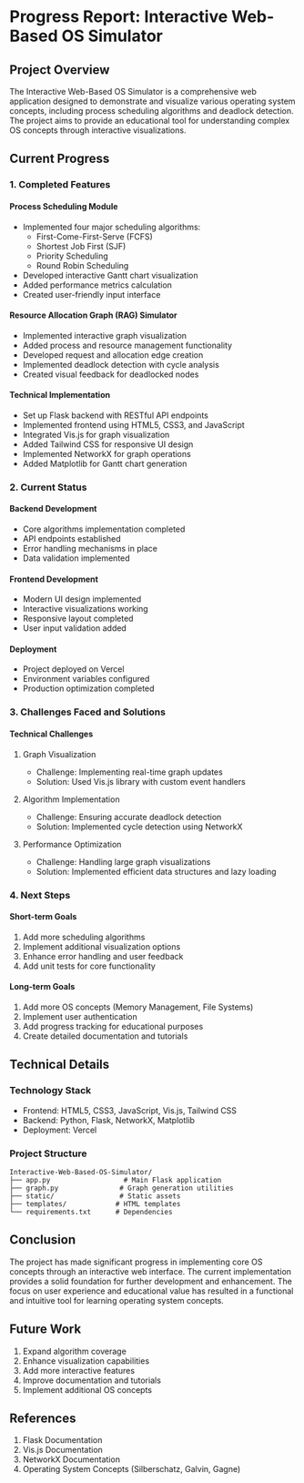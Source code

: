 # Progress Report: Interactive Web-Based OS Simulator

## Project Overview
The Interactive Web-Based OS Simulator is a comprehensive web application designed to demonstrate and visualize various operating system concepts, including process scheduling algorithms and deadlock detection. The project aims to provide an educational tool for understanding complex OS concepts through interactive visualizations.

## Current Progress

### 1. Completed Features

#### Process Scheduling Module
- Implemented four major scheduling algorithms:
  - First-Come-First-Serve (FCFS)
  - Shortest Job First (SJF)
  - Priority Scheduling
  - Round Robin Scheduling
- Developed interactive Gantt chart visualization
- Added performance metrics calculation
- Created user-friendly input interface

#### Resource Allocation Graph (RAG) Simulator
- Implemented interactive graph visualization
- Added process and resource management functionality
- Developed request and allocation edge creation
- Implemented deadlock detection with cycle analysis
- Created visual feedback for deadlocked nodes

#### Technical Implementation
- Set up Flask backend with RESTful API endpoints
- Implemented frontend using HTML5, CSS3, and JavaScript
- Integrated Vis.js for graph visualization
- Added Tailwind CSS for responsive UI design
- Implemented NetworkX for graph operations
- Added Matplotlib for Gantt chart generation

### 2. Current Status

#### Backend Development
- Core algorithms implementation completed
- API endpoints established
- Error handling mechanisms in place
- Data validation implemented

#### Frontend Development
- Modern UI design implemented
- Interactive visualizations working
- Responsive layout completed
- User input validation added

#### Deployment
- Project deployed on Vercel
- Environment variables configured
- Production optimization completed

### 3. Challenges Faced and Solutions

#### Technical Challenges
1. Graph Visualization
   - Challenge: Implementing real-time graph updates
   - Solution: Used Vis.js library with custom event handlers

2. Algorithm Implementation
   - Challenge: Ensuring accurate deadlock detection
   - Solution: Implemented cycle detection using NetworkX

3. Performance Optimization
   - Challenge: Handling large graph visualizations
   - Solution: Implemented efficient data structures and lazy loading

### 4. Next Steps

#### Short-term Goals
1. Add more scheduling algorithms
2. Implement additional visualization options
3. Enhance error handling and user feedback
4. Add unit tests for core functionality

#### Long-term Goals
1. Add more OS concepts (Memory Management, File Systems)
2. Implement user authentication
3. Add progress tracking for educational purposes
4. Create detailed documentation and tutorials

## Technical Details

### Technology Stack
- Frontend: HTML5, CSS3, JavaScript, Vis.js, Tailwind CSS
- Backend: Python, Flask, NetworkX, Matplotlib
- Deployment: Vercel

### Project Structure
```
Interactive-Web-Based-OS-Simulator/
├── app.py                  # Main Flask application
├── graph.py               # Graph generation utilities
├── static/                # Static assets
├── templates/            # HTML templates
└── requirements.txt      # Dependencies
```

## Conclusion
The project has made significant progress in implementing core OS concepts through an interactive web interface. The current implementation provides a solid foundation for further development and enhancement. The focus on user experience and educational value has resulted in a functional and intuitive tool for learning operating system concepts.

## Future Work
1. Expand algorithm coverage
2. Enhance visualization capabilities
3. Add more interactive features
4. Improve documentation and tutorials
5. Implement additional OS concepts

## References
1. Flask Documentation
2. Vis.js Documentation
3. NetworkX Documentation
4. Operating System Concepts (Silberschatz, Galvin, Gagne) 